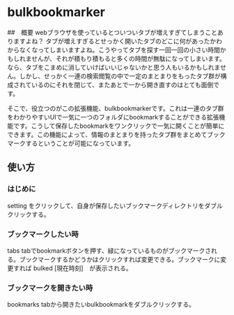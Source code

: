 # bulkbookmarker
##　概要
webブラウザを使っているとついついタブが増えすぎてしまうことありますよね？
タブが増えすぎるとせっかく開いたタブのどこに何があったかわからなくなってしまいますよね。こうやってタブを探す一回一回の小さい時間かもしれませんが、それが積もり積もると多くの時間が無駄になってしまいます。
なら、タブをこまめに消していけばいいじゃないかと思う人もいるかもしれません。しかし、せっかく一連の検索閲覧の中で一定のまとまりをもったタブ群が構成されているのにそれを閉じて、またあとで一から開き直すのはとても面倒です。

そこで、役立つのがこの拡張機能、bulkbookmarkerです。これは一連のタブ群をわかりやすいUIで一気に一つのフォルダにbookmarkすることができる拡張機能です。こうして保存したbookmarkをワンクリックで一気に開くことが簡単にできます。この機能によって、情報のまとまりを持ったタブ群をまとめてブックマークするということが可能になっています。


## 使い方
### はじめに
setting をクリックして、自身が保存したいブックマークディレクトリをダブルクリックする。

### ブックマークしたい時
tabs tabでbookmarkボタンを押す、緑になっているものがブックマークされる。ブックマークするかどうかはクリックすれば変更できる。ブックマークに変更すれば bulked [現在時刻]　が表示される。

### ブックマークを開きたい時
bookmarks tabから開きたいbulkbookmarkをダブルクリックする。

